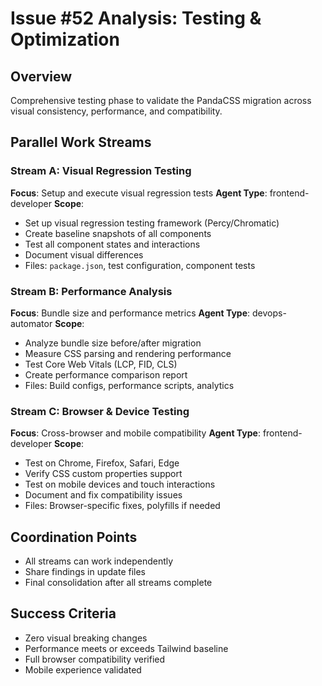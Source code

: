 # Issue #52 Analysis: Testing & Optimization

## Overview
Comprehensive testing phase to validate the PandaCSS migration across visual consistency, performance, and compatibility.

## Parallel Work Streams

### Stream A: Visual Regression Testing
**Focus**: Setup and execute visual regression tests
**Agent Type**: frontend-developer
**Scope**:
- Set up visual regression testing framework (Percy/Chromatic)
- Create baseline snapshots of all components
- Test all component states and interactions
- Document visual differences
- Files: `package.json`, test configuration, component tests

### Stream B: Performance Analysis
**Focus**: Bundle size and performance metrics
**Agent Type**: devops-automator
**Scope**:
- Analyze bundle size before/after migration
- Measure CSS parsing and rendering performance
- Test Core Web Vitals (LCP, FID, CLS)
- Create performance comparison report
- Files: Build configs, performance scripts, analytics

### Stream C: Browser & Device Testing
**Focus**: Cross-browser and mobile compatibility
**Agent Type**: frontend-developer
**Scope**:
- Test on Chrome, Firefox, Safari, Edge
- Verify CSS custom properties support
- Test on mobile devices and touch interactions
- Document and fix compatibility issues
- Files: Browser-specific fixes, polyfills if needed

## Coordination Points
- All streams can work independently
- Share findings in update files
- Final consolidation after all streams complete

## Success Criteria
- Zero visual breaking changes
- Performance meets or exceeds Tailwind baseline
- Full browser compatibility verified
- Mobile experience validated